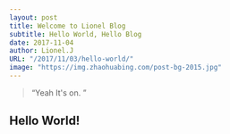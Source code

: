 ```yaml
---
layout: post 
title: Welcome to Lionel Blog
subtitle: Hello World, Hello Blog
date: 2017-11-04
author: Lionel.J
URL: "/2017/11/03/hello-world/"
image: "https://img.zhaohuabing.com/post-bg-2015.jpg"
---
```


> “Yeah It's on. ”


## Hello World!
